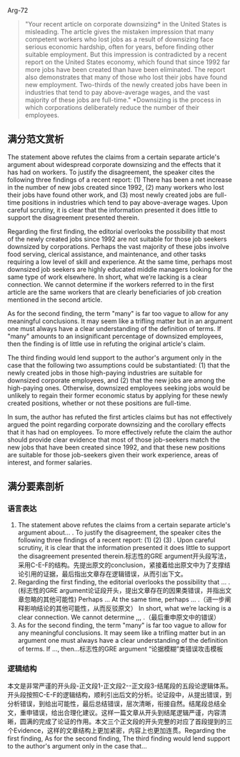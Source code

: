 Arg-72

> "Your recent article on corporate downsizing* in the United States is misleading. The article gives the mistaken impression that many competent workers who lost jobs as a result of downsizing face serious economic hardship, often for years, before finding other suitable employment. But this impression is contradicted by a recent report on the United States economy, which found that since 1992 far more jobs have been created than have been eliminated. The report also demonstrates that many of those who lost their jobs have found new employment. Two-thirds of the newly created jobs have been in industries that tend to pay above-average wages, and the vast majority of these jobs are full-time."
*Downsizing is the process in which corporations deliberately reduce the number of their employees.

## 满分范文赏析

The statement above refutes the claims from a certain separate article's argument about widespread corporate downsizing and the effects that it has had on workers. To justify the disagreement, the speaker cites the following three findings of a recent report: (1) There has been a net increase in the number of new jobs created since 1992, (2) many workers who lost their jobs have found other work, and (3) most newly created jobs are full-time positions in industries which tend to pay above-average wages. Upon careful scrutiny, it is clear that the information presented it does little to support the disagreement presented therein.

Regarding the first finding, the editorial overlooks the possibility that most of the newly created jobs since 1992 are not suitable for those job seekers downsized by corporations. Perhaps the vast majority of these jobs involve food serving, clerical assistance, and maintenance, and other tasks requiring a low level of skill and experience. At the same time, perhaps most downsized job seekers are highly educated middle managers looking for the same type of work elsewhere. In short, what we’re lacking is a clear connection. We cannot determine if the workers referred to in the first article are the same workers that are clearly beneficiaries of job creation mentioned in the second article.

As for the second finding, the term "many" is far too vague to allow for any meaningful conclusions. It may seem like a trifling matter but in an argument one must always have a clear understanding of the definition of terms.  If "many" amounts to an insignificant percentage of downsized employees, then the finding is of little use in refuting the original article's claim.

The third finding would lend support to the author's argument only in the case that the following two assumptions could be substantiated: (1) that the newly created jobs in those high-paying industries are suitable for downsized corporate employees, and (2) that the new jobs are among the high-paying ones. Otherwise, downsized employees seeking jobs would be unlikely to regain their former economic status by applying for these newly created positions, whether or not these positions are full-time.

In sum, the author has refuted the first articles claims but has not effectively argued the point regarding corporate downsizing and the corollary effects that it has had on employees. To more effectively refute the claim the author should provide clear evidence that most of those job-seekers match the new jobs that have been created since 1992, and that these new positions are suitable for those job-seekers given their work experience, areas of interest, and former salaries.

## 满分要素剖析

### 语言表达

1. The statement above refutes the claims from a certain separate article's argument about... . To justify the disagreement, the speaker cites the following three findings of a recent report: (1)  (2)  (3) . Upon careful scrutiny, it is clear that the information presented it does little to support the disagreement presented therein.标志性的GRE argument开头段写法，采用C-E-F的结构。先提出原文的conclusion，紧接着给出原文中为了支撑结论引用的证据，最后指出文章存在逻辑错误，从而引出下文。
2. Regarding the first finding, the editorial overlooks the possibility that ... .(标志性的GRE argument论证段开头，提出文章存在的因果类错误，并指出文章忽略的其他可能性) Perhaps ...  At the same time, perhaps ... .（进一步阐释影响结论的其他可能性，从而反驳原文） In short, what we’re lacking is a clear connection. We cannot determine ,,, .（最后重申原文中的错误）
3. As for the second finding, the term "many" is far too vague to allow for any meaningful conclusions. It may seem like a trifling matter but in an argument one must always have a clear understanding of the definition of terms.  If ..., then...标志性的GRE argument “论据模糊”类错误攻击模板

### 逻辑结构

本文是非常严谨的开头段-正文段1-正文段2--正文段3-结尾段的五段论逻辑体系。开头段按照C-E-F的逻辑结构，顺利引出后文的分析。论证段中，从提出错误，到分析错误，到给出可能性，最后总结错误，层次清晰，衔接自然。结尾段总结全文，重申错误，给出合理化建议。这样一篇文章从开头到结尾逻辑严谨，内容清晰，圆满的完成了论证的作用。本文三个正文段的开头完整的对应了首段提到的三个Evidence，这样的文章结构上更加紧密，内容上也更加连贯。Regarding the first finding, As for the second finding, The third finding would lend support to the author's argument only in the case that...